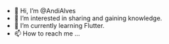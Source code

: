 - 👋 Hi, I’m @AndiAlves
- 👀 I’m interested in sharing and gaining knowledge.
- 🌱 I’m currently learning Flutter.
- 📫 How to reach me ...

<!---
AndiAlves/AndiAlves is a ✨ special ✨ repository because its `README.md` (this file) appears on your GitHub profile.
You can click the Preview link to take a look at your changes.
--->
